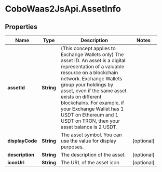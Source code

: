 # CoboWaas2JsApi.AssetInfo

## Properties

Name | Type | Description | Notes
------------ | ------------- | ------------- | -------------
**assetId** | **String** | (This concept applies to Exchange Wallets only) The asset ID. An asset is a digital representation of a valuable resource on a blockchain network. Exchange Wallets group your holdings by asset, even if the same asset exists on different blockchains. For example, if your Exchange Wallet has 1 USDT on Ethereum and 1 USDT on TRON, then your asset balance is 2 USDT. | 
**displayCode** | **String** | The asset symbol. You can use the value for display purposes. | [optional] 
**description** | **String** | The description of the asset. | [optional] 
**iconUrl** | **String** | The URL of the asset icon. | [optional] 



